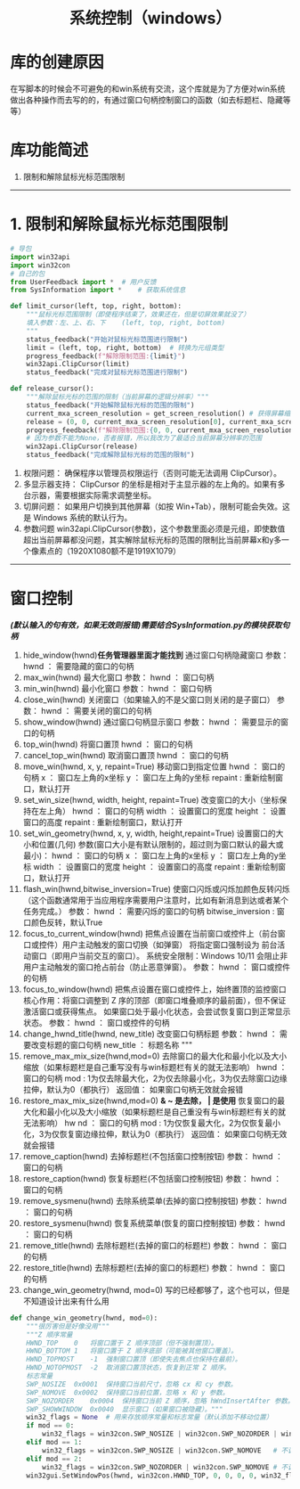 # <center>系统控制（windows）</center>
# 库的创建原因
在写脚本的时候会不可避免的和win系统有交流，这个库就是为了方便对win系统做出各种操作而去写的的，有通过窗口句柄控制窗口的函数（如去标题栏、隐藏等等）
# 库功能简述
1. 限制和解除鼠标光标范围限制
***
# 1. 限制和解除鼠标光标范围限制
```python
# 导包
import win32api
import win32con
# 自己的包
from UserFeedback import *  # 用户反馈
from SysInformation import *    # 获取系统信息

def limit_cursor(left, top, right, bottom):
    """鼠标光标范围限制（即使程序结束了，效果还在，但是切屏效果就没了）
    填入参数：左、上、右、下    (left, top, right, bottom)
    """
    status_feedback("开始对鼠标光标范围进行限制")
    limit = (left, top, right, bottom)  # 转换为元组类型
    progress_feedback(f"解除限制范围:{limit}")
    win32api.ClipCursor(limit)
    status_feedback("完成对鼠标光标范围进行限制")

def release_cursor():
    """解除鼠标光标的范围的限制（当前屏幕的逻辑分辨率）"""
    status_feedback("开始解除鼠标光标的范围的限制")
    current_mxa_screen_resolution = get_screen_resolution() # 获得屏幕缩放后最大的分辨率（包括任务栏）
    release = (0, 0, current_mxa_screen_resolution[0], current_mxa_screen_resolution[1])    # 转为元组类型
    progress_feedback(f"解除限制范围:{0, 0, current_mxa_screen_resolution[0], current_mxa_screen_resolution[1]}")
    # 因为参数不能为None，否者报错，所以我改为了最适合当前屏幕分辨率的范围
    win32api.ClipCursor(release)
    status_feedback("完成解除鼠标光标的范围的限制")
```
1. 权限问题：
确保程序以管理员权限运行（否则可能无法调用 ClipCursor）。
2. 多显示器支持：
ClipCursor 的坐标是相对于主显示器的左上角的。如果有多台示器，需要根据实际需求调整坐标。
3. 切屏问题：
如果用户切换到其他屏幕（如按 Win+Tab），限制可能会失效。这是 Windows 系统的默认行为。
4. 参数问题
win32api.ClipCursor(参数)，这个参数里面必须是元组，即使数值超出当前屏幕都没问题，其实解除鼠标光标的范围的限制比当前屏幕x和y多一个像素点的（1920X1080额不是1919X1079）
***
# 窗口控制
***(默认输入的句有效，如果无效则报错)需要结合SysInformation.py的模块获取句柄***
1. hide_window(hwnd)**任务管理器里面才能找到**
通过窗口句柄隐藏窗口
    参数：
    hwnd ： 需要隐藏的窗口的句柄
2. max_win(hwnd)
最大化窗口
    参数：
    hwnd ： 窗口句柄
3. min_win(hwnd)
   最小化窗口
    参数：
    hwnd ： 窗口句柄
4. close_win(hwnd)
   关闭窗口（如果输入的不是父窗口则关闭的是子窗口）
    参数：
    hwnd ： 需要关闭的窗口的句柄
5. show_window(hwnd)
   通过窗口句柄显示窗口
    参数：
    hwnd ： 需要显示的窗口的句柄
6. top_win(hwnd)
   将窗口置顶
    hwnd ： 窗口的句柄
7. cancel_top_win(hwnd)
   取消窗口置顶
    hwnd ： 窗口的句柄
8. move_win(hwnd, x, y, repaint=True)
   移动窗口到指定位置
    hwnd ： 窗口的句柄
    x ： 窗口左上角的x坐标
    y ： 窗口左上角的y坐标
    repaint : 重新绘制窗口，默认打开
9. set_win_size(hwnd, width, height, repaint=True)
    改变窗口的大小（坐标保持在左上角）
    hwnd ： 窗口的句柄
    width ： 设置窗口的宽度
    height ： 设置窗口的高度
    repaint : 重新绘制窗口，默认打开
10. set_win_geometry(hwnd, x, y, width, height,repaint=True)
    设置窗口的大小和位置(几何)
    参数(窗口大小是有默认限制的，超过则为窗口默认的最大或最小)：
    hwnd ： 窗口的句柄
    x ： 窗口左上角的x坐标
    y ： 窗口左上角的y坐标
    width ： 设置窗口的宽度
    height ： 设置窗口的高度
    repaint : 重新绘制窗口，默认打开
11. flash_win(hwnd,bitwise_inversion=True)
    使窗口闪烁或闪烁加颜色反转闪烁（这个函数通常用于当应用程序需要用户注意时，比如有新消息到达或者某个任务完成。）
    参数：
    hwnd ： 需要闪烁的窗口的句柄
    bitwise_inversion : 窗口颜色反转，默认True
12. focus_to_current_window(hwnd)
    把焦点设置在当前窗口或控件上（前台窗口或控件）用户主动触发的窗口切换（如弹窗）
    将指定窗口强制设为 前台活动窗口（即用户当前交互的窗口）。
    系统安全限制：Windows 10/11 会阻止非用户主动触发的窗口抢占前台（防止恶意弹窗）。
    参数：
    hwnd ： 窗口或控件的句柄
13. focus_to_window(hwnd)
    把焦点设置在窗口或控件上，始终置顶的监控窗口
    核心作用：将窗口调整到 Z 序的顶部（即窗口堆叠顺序的最前面），但不保证激活窗口或获得焦点。
    如果窗口处于最小化状态，会尝试恢复窗口到正常显示状态。
    参数：
    hwnd ： 窗口或控件的句柄
14. change_hwnd_title(hwnd, new_title)
改变窗口句柄标题
    参数：
    hwnd ： 需要改变标题的窗口句柄
    new_title ： 标题名称
    """
15. remove_max_mix_size(hwnd,mod=0)
    去除窗口的最大化和最小化以及大小缩放（如果标题栏是自己重写没有与win标题栏有关的就无法影响）
    hwnd ： 窗口的句柄
    mod : 1为仅去除最大化，2为仅去除最小化，3为仅去除窗口边缘拉伸，默认为0（都执行）
    返回值：
    如果窗口句柄无效就会报错
16. restore_max_mix_size(hwnd,mod=0)
    **& ~ 是去除， | 是使用**
恢复窗口的最大化和最小化以及大小缩放（如果标题栏是自己重没有与win标题栏有关的就无法影响）
hw nd ： 窗口的句柄
mod : 1为仅恢复最大化，2为仅恢复最小化，3为仅恢复窗边缘拉伸，默认为0（都执行）
返回值：
如果窗口句柄无效就会报错
17. remove_caption(hwnd)
    去掉标题栏(不包括窗口控制按钮)
    参数：
    hwnd ： 窗口的句柄
18. restore_caption(hwnd)
    恢复标题栏(不包括窗口控制按钮)
    参数：
    hwnd ： 窗口的句柄
19. remove_sysmenu(hwnd)
    去除系统菜单(去掉的窗口控制按钮)
    参数：
    hwnd ： 窗口的句柄
20. restore_sysmenu(hwnd)
    恢复系统菜单(恢复的窗口控制按钮)
    参数：
    hwnd ： 窗口的句柄
21. remove_title(hwnd)
    去除标题栏(去掉的窗口的标题栏)
    参数：
    hwnd ： 窗口的句柄
22. restore_title(hwnd)
    去除标题栏(去掉的窗口的标题栏)
    参数：
    hwnd ： 窗口的句柄
23. change_win_geometry(hwnd, mod=0)
    写的已经都够了，这个也可以，但是不知道设计出来有什么用
```python
def change_win_geometry(hwnd, mod=0):
    """很厉害但是好像没用"""
    """Z 顺序常量
    HWND_TOP	0	将窗口置于 Z 顺序顶部（但不强制置顶）。
    HWND_BOTTOM	1	将窗口置于 Z 顺序底部（可能被其他窗口覆盖）。
    HWND_TOPMOST	-1	强制窗口置顶（即使失去焦点也保持在最前）。
    HWND_NOTOPMOST	-2	取消窗口置顶状态，恢复到正常 Z 顺序。
    标志常量
    SWP_NOSIZE	0x0001	保持窗口当前尺寸，忽略 cx 和 cy 参数。
    SWP_NOMOVE	0x0002	保持窗口当前位置，忽略 x 和 y 参数。
    SWP_NOZORDER	0x0004	保持窗口当前 Z 顺序，忽略 hWndInsertAfter 参数。
    SWP_SHOWWINDOW	0x0040	显示窗口（如果窗口被隐藏）。"""
    win32_flags = None  # 用来存放顺序常量和标志常量（默认添加不移动位置）
    if mod == 0:
        win32_flags = win32con.SWP_NOSIZE | win32con.SWP_NOZORDER | win32con.SWP_NOMOVE # 不调整大小和层级
    elif mod == 1:
        win32_flags = win32con.SWP_NOSIZE | win32con.SWP_NOMOVE   # 不调大小
    elif mod == 2:
        win32_flags = win32con.SWP_NOZORDER | win32con.SWP_NOMOVE # 不调整层级
    win32gui.SetWindowPos(hwnd, win32con.HWND_TOP, 0, 0, 0, 0, win32_flags)
```
